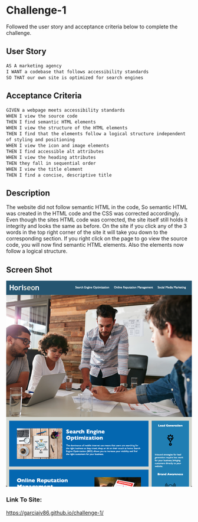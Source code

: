 # Challenge-1

Followed the user story and acceptance criteria below to complete the challenge.

## User Story

```
AS A marketing agency
I WANT a codebase that follows accessibility standards
SO THAT our own site is optimized for search engines
```

## Acceptance Criteria

```
GIVEN a webpage meets accessibility standards
WHEN I view the source code
THEN I find semantic HTML elements
WHEN I view the structure of the HTML elements
THEN I find that the elements follow a logical structure independent of styling and positioning
WHEN I view the icon and image elements
THEN I find accessible alt attributes
WHEN I view the heading attributes
THEN they fall in sequential order
WHEN I view the title element
THEN I find a concise, descriptive title
```

## Description

The website did not follow semantic HTML in the code, So semantic HTML was created in the HTML code and the CSS was corrected accordingly. Even though the sites HTML code was corrected, the site itself still holds it integrity and looks the same as before. On the site if you click any of the 3 words in the top right corner of the site it will take you down to the corresponding section. If you right click on the page to go view the source code, you will now find semantic HTML elements. Also the elements now follow a logical structure.

## Screen Shot

![Image of team members collaborating on a project in the office.](./assets/images/WebsiteScreenshot.png)

### Link To Site:
https://garciajv86.github.io/challenge-1/
